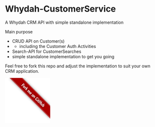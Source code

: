 # Whydah-CustomerService
A Whydah CRM API with simple standalone implementation


Main purpose
- CRUD API on Customer(s)
- - including the Customer Auth Activities
- Search-API for CustomerSearches
- simple standalone implementation to get you going
 

Feel free to fork this repo and adjust the implementation to suit your own CRM application.

![Fork me on GitHub](https://raw.githubusercontent.com/Cantara/Whydah/master/images/forkme_right_red_aa0000.png)


